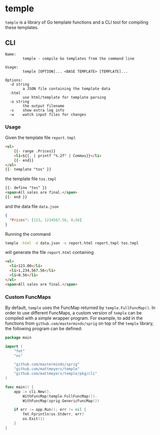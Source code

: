 # temple

`temple` is a library of Go template functions and a CLI tool for compiling these templates.

## CLI

```
Name:
        temple - compile Go templates from the command line

Usage:
        temple [OPTION]... <BASE TEMPLATE> [TEMPLATE]...

Options:
  -d string
        a JSON file containing the template data
  -html
        use html/template for template parsing
  -o string
        the output filename
  -v    show extra log info
  -w    watch input files for changes
```

### Usage

Given the template file `report.tmpl`

```html
<ul>
    {{- range .Prices}}
    <li>${{. | printf "%.2f" | Commas}}</li>
    {{- end}}
</ul>
{{- template "tos" }}
```

the template file `tos.tmpl`

```html
{{- define "tos" }}
<span>All sales are final.</span>
{{- end }}
```

and the data file `data.json`

```json
{
  "Prices": [123, 1234567.56, 0.56]
}
```

Running the command

```sh
temple -html -d data.json -o report.html report.tmpl tos.tmpl
```

will generate the file `report.html` containing

```html
<ul>
  <li>123.00</li>
  <li>1,234,567.56</li>
  <li>0.56</li>
</ul>
<span>All sales are final.</span>
```

### Custom FuncMaps

By default, `temple` uses the FuncMap returned by `temple.FullFuncMap()`. In order to use different FuncMaps, a custom version of `temple` can be compiled with a simple wrapper program. For example, to add in the functions from `github.com/masterminds/sprig` on top of the `temple` library, the following program can be defined:

```go
package main

import (
	"fmt"
	"os"

	"github.com/masterminds/sprig"
	"github.com/mattmeyers/temple"
	"github.com/mattmeyers/temple/pkg/cli"
)

func main() {
	app := cli.New().
		WithFuncMap(temple.FullFuncMap()).
		WithFuncMap(sprig.GenericFuncMap())

	if err := app.Run(); err != nil {
		fmt.Fprintln(os.Stderr, err)
		os.Exit(1)
	}
}
```
